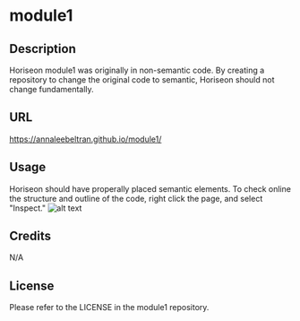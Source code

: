 # module1

## Description

Horiseon module1 was originally in non-semantic code. By creating a repository to change the original code to semantic, Horiseon  should not change fundamentally. 

## URL 

https://annaleebeltran.github.io/module1/

## Usage

Horiseon should have properally placed semantic elements. To check online the structure and outline of the code, right click the page, and select "Inspect." 
![alt text](./assets/images/top.png)

## Credits

N/A

## License

Please refer to the LICENSE in the module1 repository.

[def]:./develop/Images/top.png